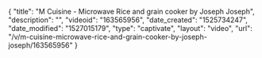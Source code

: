 {
    "title": "M Cuisine - Microwave Rice and grain cooker by Joseph Joseph",
    "description": "",
    "videoid": "163565956",
    "date_created": "1525734247",
    "date_modified": "1527015179",
    "type": "captivate",
    "layout": "video",
    "url": "\/v\/m-cuisine-microwave-rice-and-grain-cooker-by-joseph-joseph\/163565956"
}